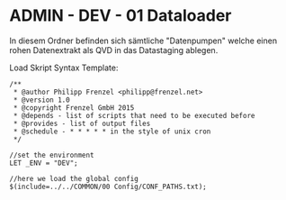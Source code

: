 # ADMIN - DEV - 01 Dataloader

In diesem Ordner befinden sich sämtliche "Datenpumpen" welche einen rohen Datenextrakt als QVD in das Datastaging ablegen.

Load Skript Syntax Template:

```
/**
 * @author Philipp Frenzel <philipp@frenzel.net>
 * @version 1.0
 * @copyright Frenzel GmbH 2015
 * @depends - list of scripts that need to be executed before
 * @provides - list of output files
 * @schedule - * * * * * in the style of unix cron
 */

//set the environment
LET _ENV = "DEV";

//here we load the global config
$(include=../../COMMON/00 Config/CONF_PATHS.txt);
```
